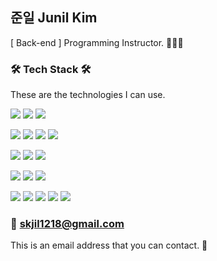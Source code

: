 ## 준일 Junil Kim
[ Back-end ] Programming Instructor. 🧑🏻‍🏫


### 🛠 Tech Stack 🛠
These are the technologies I can use.

<img src="https://img.shields.io/badge/HTML-E34F26?style=flat-square&logo=HTML5&logoColor=white"/></a>
<img src="https://img.shields.io/badge/CSS-1572B6?style=flat-square&logo=CSS3&logoColor=white"/></a>
<img src="https://img.shields.io/badge/JavaScript-F7DF1E?style=flat-square&logo=JavaScript&logoColor=black"/></a>

<img src="https://img.shields.io/badge/C-A8B9CC?style=flat-square&logo=C&logoColor=white"/></a>
<img src="https://img.shields.io/badge/C++-00599C?style=flat-square&logo=C%2B%2B&logoColor=white"/></a>
<img src="https://img.shields.io/badge/Java-007396?style=flat-square&logo=Java&logoColor=white"/></a>
<img src="https://img.shields.io/badge/Python-3776AB?style=flat-square&logo=Python&logoColor=white"/></a>

<img src="https://img.shields.io/badge/JSP-FF3300?style=flat-square&logo=Java&logoColor=white"/></a>
<img src="https://img.shields.io/badge/Spring-6DB33F?style=flat-square&logo=Spring&logoColor=white"/></a>
<img src="https://img.shields.io/badge/Spring Boot-6DB33F?style=flat-square&logo=SpringBoot&logoColor=white"/></a>

<img src="https://img.shields.io/badge/Oracle-F80000?style=flat-square&logo=Oracle&logoColor=white"/></a>
<img src="https://img.shields.io/badge/MySQL-4479A1?style=flat-square&logo=MySQL&logoColor=white"/></a>
<img src="https://img.shields.io/badge/MS SQL Server-CC2927?style=flat-square&logo=Microsoftsqlserver&logoColor=white"/></a>

<img src="https://img.shields.io/badge/Adobe Photoshop-31A8FF?style=flat-square&logo=AdobePhotoshop&logoColor=white"/></a>
<img src="https://img.shields.io/badge/Adobe Premiere Pro-9999FF?style=flat-square&logo=AdobePremierePro&logoColor=white"/></a>
<img src="https://img.shields.io/badge/Pro Tools-7ACB10?style=flat-square&logo=ProTools&logoColor=white"/></a>
<img src="https://img.shields.io/badge/Oracle-F80000?style=flat-square&logo=Oracle&logoColor=white"/></a>
<img src="https://img.shields.io/badge/Oracle-F80000?style=flat-square&logo=Oracle&logoColor=white"/></a>

### 📧 skjil1218@gmail.com
This is an email address that you can contact. 🙂
